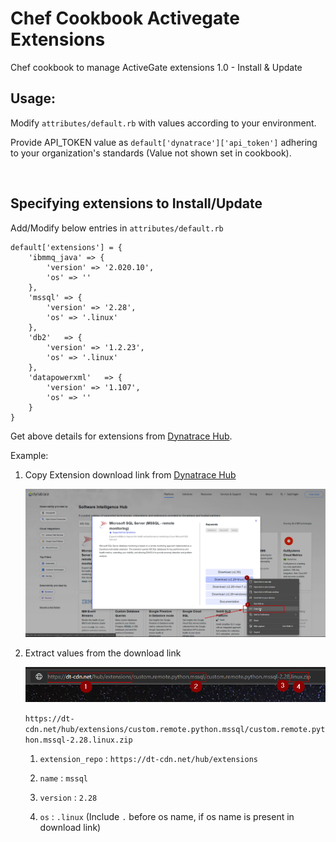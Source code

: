 # Chef Cookbook Activegate Extensions

Chef cookbook to manage ActiveGate extensions 1.0 - Install & Update

## Usage:

Modify `attributes/default.rb` with values according to your environment.

Provide API_TOKEN value as `default['dynatrace']['api_token']` adhering to your organization's standards (Value not shown set in cookbook).

<br/>

## Specifying extensions to Install/Update

Add/Modify below entries in `attributes/default.rb`

```
default['extensions'] = {
    'ibmmq_java' => { 
        'version' => '2.020.10',
        'os' => ''
    },
    'mssql' => {
        'version' => '2.28',
        'os' => '.linux'
    },
    'db2'   => {
        'version' => '1.2.23',
        'os' => '.linux'
    },
    'datapowerxml'   => {
        'version' => '1.107',
        'os' => ''
    }
}
```

Get above details for extensions from [Dynatrace Hub](https://www.dynatrace.com/hub/).

Example:

1. Copy Extension download link from [Dynatrace Hub](https://www.dynatrace.com/hub/)

   ![Hub_Image](./assets/images/hub_1.png)

2. Extract values from the download link

   ![URL_Image](./assets/images/url_1.png)

   `https://dt-cdn.net/hub/extensions/custom.remote.python.mssql/custom.remote.python.mssql-2.28.linux.zip`

   1. `extension_repo` : `https://dt-cdn.net/hub/extensions`
   
   2. `name`           : `mssql`

   3. `version`        : `2.28`

   4. `os`             : `.linux` (Include `.` before os name, if os name is present in download link)







